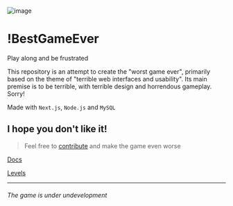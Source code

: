 ![image](https://github.com/geraldohomero/WorstGameEver/assets/70844369/2a85688f-a47e-483d-9934-04a43f8f0d6b)

# !BestGameEver


Play along and be frustrated

This repository is an attempt to create the "worst game ever", primarily based on the theme of "terrible web interfaces and usability". Its main premise is to be terrible, with terrible design and horrendous gameplay. Sorry!

Made with `Next.js`, `Node.js` and `MySQL`

## I hope you don't like it!

>Feel free to [contribute](./CONTRIBUTING.md) and make the game even worse

[Docs](./docs/README.md)

[Levels](./docs/Levels/README.md)

---

###### The game is under undevelopment
